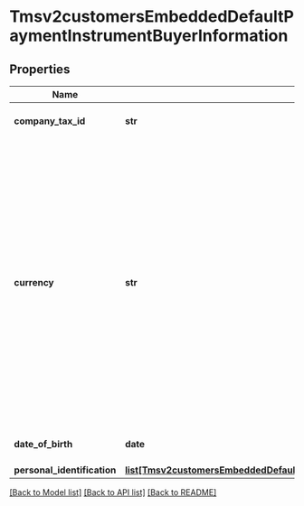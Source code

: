 # Tmsv2customersEmbeddedDefaultPaymentInstrumentBuyerInformation

## Properties
Name | Type | Description | Notes
------------ | ------------- | ------------- | -------------
**company_tax_id** | **str** | Company&#39;s tax identifier. This is only used for eCheck service.  | [optional] 
**currency** | **str** | Currency used for the order. Use the three-character I[ISO Standard Currency Codes.](http://apps.cybersource.com/library/documentation/sbc/quickref/currencies.pdf)  For details about currency as used in partial authorizations, see \&quot;Features for Debit Cards and Prepaid Cards\&quot; in the [Credit Card Services Using the SCMP API Guide](https://apps.cybersource.com/library/documentation/dev_guides/CC_Svcs_SCMP_API/html/)  For an authorization reversal (&#x60;reversalInformation&#x60;) or a capture (&#x60;processingOptions.capture&#x60; is set to &#x60;true&#x60;), you must use the same currency that you used in your payment authorization request.  #### DCC for First Data Your local currency. For details, see the &#x60;currency&#x60; field description in [Dynamic Currency Conversion For First Data Using the SCMP API](http://apps.cybersource.com/library/documentation/dev_guides/DCC_FirstData_SCMP/DCC_FirstData_SCMP_API.pdf).  | [optional] 
**date_of_birth** | **date** | Date of birth of the customer. Format: YYYY-MM-DD  | [optional] 
**personal_identification** | [**list[Tmsv2customersEmbeddedDefaultPaymentInstrumentBuyerInformationPersonalIdentification]**](Tmsv2customersEmbeddedDefaultPaymentInstrumentBuyerInformationPersonalIdentification.md) |  | [optional] 

[[Back to Model list]](../README.md#documentation-for-models) [[Back to API list]](../README.md#documentation-for-api-endpoints) [[Back to README]](../README.md)


